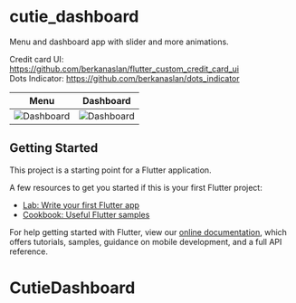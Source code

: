 # cutie_dashboard

Menu and dashboard app with slider and more animations.

Credit card UI: https://github.com/berkanaslan/flutter_custom_credit_card_ui
</br>
Dots Indicator: https://github.com/berkanaslan/dots_indicator

Menu             |  Dashboard
:-------------------------:|:-------------------------:
![Dashboard](https://raw.githubusercontent.com/berkanaslan/cutie_dashboard/master/ss/menu.gif)  |  ![Dashboard](https://raw.githubusercontent.com/berkanaslan/cutie_dashboard/master/ss/dashboard.gif)



## Getting Started

This project is a starting point for a Flutter application.

A few resources to get you started if this is your first Flutter project:

- [Lab: Write your first Flutter app](https://flutter.dev/docs/get-started/codelab)
- [Cookbook: Useful Flutter samples](https://flutter.dev/docs/cookbook)

For help getting started with Flutter, view our
[online documentation](https://flutter.dev/docs), which offers tutorials,
samples, guidance on mobile development, and a full API reference.
# CutieDashboard
